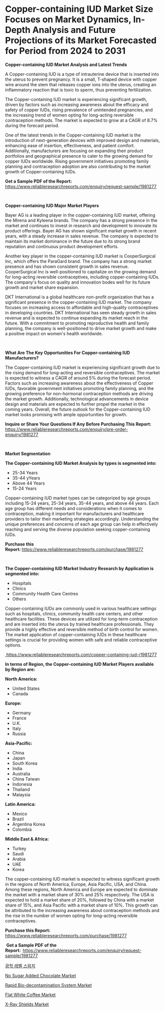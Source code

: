 <p><h1>Copper-containing IUD Market Size Focuses on Market Dynamics, In-Depth Analysis and Future Projections of its Market Forecasted for Period from 2024 to 2031</h1></p><p><strong>Copper-containing IUD Market Analysis and Latest Trends</strong></p>
<p><p>A Copper-containing IUD is a type of intrauterine device that is inserted into the uterus to prevent pregnancy. It is a small, T-shaped device with copper wire around the stem that releases copper ions into the uterus, creating an inflammatory reaction that is toxic to sperm, thus preventing fertilization.</p><p>The Copper-containing IUD market is experiencing significant growth, driven by factors such as increasing awareness about the efficacy and safety of copper IUDs, rising prevalence of unintended pregnancies, and the increasing trend of women opting for long-acting reversible contraception methods. The market is expected to grow at a CAGR of 8.7% during the forecast period.</p><p>One of the latest trends in the Copper-containing IUD market is the introduction of next-generation devices with improved design and materials, enhancing ease of insertion, effectiveness, and patient comfort. Additionally, manufacturers are focusing on expanding their product portfolios and geographical presence to cater to the growing demand for copper IUDs worldwide. Rising government initiatives promoting family planning and contraception adoption are also contributing to the market growth of Copper-containing IUDs.</p></p>
<p><strong>Get a Sample PDF of the Report:&nbsp;</strong> <a href="https://www.reliableresearchreports.com/enquiry/request-sample/1981277">https://www.reliableresearchreports.com/enquiry/request-sample/1981277</a></p>
<p>&nbsp;</p>
<p><strong>Copper-containing IUD Major Market Players</strong></p>
<p><p>Bayer AG is a leading player in the copper-containing IUD market, offering the Mirena and Kyleena brands. The company has a strong presence in the market and continues to invest in research and development to innovate its product offerings. Bayer AG has shown significant market growth in recent years, with a steady increase in sales revenue. The company is expected to maintain its market dominance in the future due to its strong brand reputation and continuous product development efforts.</p><p>Another key player in the copper-containing IUD market is CooperSurgical Inc, which offers the ParaGard brand. The company has a strong market presence and has shown consistent growth in sales revenue. CooperSurgical Inc is well-positioned to capitalize on the growing demand for long-acting reversible contraceptives, including copper-containing IUDs. The company's focus on quality and innovation bodes well for its future growth and market share expansion.</p><p>DKT International is a global healthcare non-profit organization that has a significant presence in the copper-containing IUD market. The company focuses on increasing access to affordable and high-quality contraceptives in developing countries. DKT International has seen steady growth in sales revenue and is expected to continue expanding its market reach in the future. With a commitment to promoting reproductive health and family planning, the company is well-positioned to drive market growth and make a positive impact on women's health worldwide.</p></p>
<p>&nbsp;</p>
<p><strong>What Are The Key Opportunities For Copper-containing IUD Manufacturers?</strong></p>
<p><p>The Copper-containing IUD market is experiencing significant growth due to the rising demand for long-acting and reversible contraceptives. The market is expected to witness a CAGR of around 5% during the forecast period. Factors such as increasing awareness about the effectiveness of Copper IUDs, favorable government initiatives promoting family planning, and the growing preference for non-hormonal contraception methods are driving the market growth. Additionally, technological advancements in device design and materials are expected to further propel the market in the coming years. Overall, the future outlook for the Copper-containing IUD market looks promising with ample opportunities for growth.</p></p>
<p><strong>Inquire or Share Your Questions If Any Before Purchasing This Report:</strong> <a href="https://www.reliableresearchreports.com/enquiry/pre-order-enquiry/1981277">https://www.reliableresearchreports.com/enquiry/pre-order-enquiry/1981277</a></p>
<p>&nbsp;</p>
<p><strong>Market Segmentation</strong></p>
<p><strong>The Copper-containing IUD Market Analysis by types is segmented into:</strong></p>
<p><ul><li>25-34 Years</li><li>35-44 yYears</li><li>Above 44 Years</li><li>15-24 Years</li></ul></p>
<p><p>Copper-containing IUD market types can be categorized by age groups including 15-24 years, 25-34 years, 35-44 years, and above 44 years. Each age group has different needs and considerations when it comes to contraception, making it important for manufacturers and healthcare providers to tailor their marketing strategies accordingly. Understanding the unique preferences and concerns of each age group can help in effectively reaching and serving the diverse population seeking copper-containing IUDs.</p></p>
<p><strong>Purchase this Report:&nbsp;</strong><a href="https://www.reliableresearchreports.com/purchase/1981277">https://www.reliableresearchreports.com/purchase/1981277</a></p>
<p>&nbsp;</p>
<p><strong>The Copper-containing IUD Market Industry Research by Application is segmented into:</strong></p>
<p><ul><li>Hospitals</li><li>Clinics</li><li>Community Health Care Centres</li><li>Others</li></ul></p>
<p><p>Copper-containing IUDs are commonly used in various healthcare settings such as hospitals, clinics, community health care centers, and other healthcare facilities. These devices are utilized for long-term contraception and are inserted into the uterus by trained healthcare professionals. They provide a highly effective and reversible method of birth control for women. The market application of copper-containing IUDs in these healthcare settings is crucial for providing women with safe and reliable contraceptive options.</p></p>
<p><a href="https://www.reliableresearchreports.com/copper-containing-iud-r1981277">&nbsp;https://www.reliableresearchreports.com/copper-containing-iud-r1981277</a></p>
<p><strong>In terms of Region, the Copper-containing IUD Market Players available by Region are:</strong></p>
<p>
    <p> <strong> North America: </strong>
        <ul>
            <li>United States</li>
            <li>Canada</li>
        </ul>
        </p> 
    <p> <strong> Europe: </strong>
        <ul>
            <li>Germany</li>
            <li>France</li>
            <li>U.K.</li>
            <li>Italy</li>
            <li>Russia</li>
        </ul>
        </p> 
    <p> <strong> Asia-Pacific: </strong>
        <ul>
            <li>China</li>
            <li>Japan</li>
            <li>South Korea</li>
            <li>India</li>
            <li>Australia</li>
            <li>China Taiwan</li>
            <li>Indonesia</li>
            <li>Thailand</li>
            <li>Malaysia</li>
        </ul>
        </p> 
    <p> <strong> Latin America: </strong>
        <ul>
            <li>Mexico</li>
            <li>Brazil</li>
            <li>Argentina Korea</li>
            <li>Colombia</li>
        </ul>
        </p> 
    <p> <strong> Middle East & Africa: </strong>
        <ul>
            <li>Turkey</li>
            <li>Saudi</li>
            <li>Arabia</li>
            <li>UAE</li>
            <li>Korea</li>
        </ul>
    </p>
    </p>
<p><p>The copper-containing IUD market is expected to witness significant growth in the regions of North America, Europe, Asia Pacific, USA, and China. Among these regions, North America and Europe are expected to dominate the market with a market share of 30% and 25% respectively. The USA is expected to hold a market share of 20%, followed by China with a market share of 15%, and Asia Pacific with a market share of 10%. This growth can be attributed to the increasing awareness about contraception methods and the rise in the number of women opting for long-acting reversible contraceptives.</p></p>
<p><strong>Purchase this Report: </strong><a href="https://www.reliableresearchreports.com/purchase/1981277">https://www.reliableresearchreports.com/purchase/1981277</a></p>
<p>&nbsp;<strong>Get a Sample PDF of the Report:&nbsp;&nbsp;</strong><a href="https://www.reliableresearchreports.com/enquiry/request-sample/1981277">https://www.reliableresearchreports.com/enquiry/request-sample/1981277</a></p>
<p><strong></strong></p>
<p><p><a href="https://github.com/mdmazharulnwr786/Market-Research-Report-List-2/blob/main/803077077580.md">광학 레벨 스위치</a></p><p><a href="https://medium.com/@joanstweart75/no-sugar-added-chocolate-market-market-segmentation-geographical-regions-and-market-forcast-till-129e71be86c5">No Sugar Added Chocolate Market</a></p><p><a href="https://github.com/mabutironaldo/Market-Research-Report-List-5/blob/main/rapid-bio-decontamination-system-market.md">Rapid Bio-decontamination System Market</a></p><p><a href="https://medium.com/@kstephensonlo/global-flat-white-coffee-market-size-is-expected-to-reach-at-a-cagr-of-12-8-9a9361630c7a">Flat White Coffee Market</a></p><p><a href="https://github.com/evanArnold06/Market-Research-Report-List-1/blob/main/x-ray-shields-market.md">X-Ray Shields Market</a></p></p>